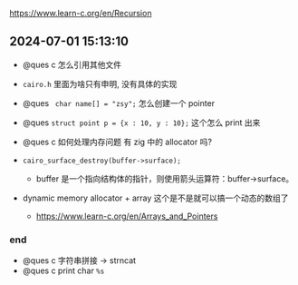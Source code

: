 https://www.learn-c.org/en/Recursion

## 2024-07-01 15:13:10

- @ques c 怎么引用其他文件

- `cairo.h` 里面为啥只有申明, 没有具体的实现
- @ques ` char name[] = "zsy";` 怎么创建一个 pointer
- @ques `struct point p = {x : 10, y : 10};` 这个怎么 print 出来
- @ques c 如何处理内存问题 有 zig 中的 allocator 吗?

- `cairo_surface_destroy(buffer->surface);`

  - buffer 是一个指向结构体的指针，则使用箭头运算符：buffer->surface。

- dynamic memory allocator + array 这个是不是就可以搞一个动态的数组了
  - https://www.learn-c.org/en/Arrays_and_Pointers

### end

- @ques c 字符串拼接 -> strncat
- @ques c print char `%s`
